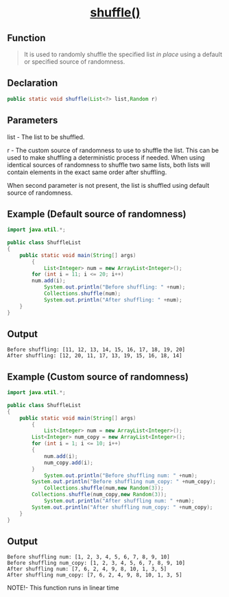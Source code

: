 <h1 align="center"><a href="#">shuffle() </a></h1>


## Function

> It is used to randomly shuffle the specified list <i>in place</i> using a default or specified source of randomness.

## Declaration

```java
public static void shuffle(List<?> list,Random r)	
```

## Parameters
list - The list to be shuffled.

r - The custom source of randomness to use to shuffle the list. This can be used to make shuffling a deterministic process if needed.
When using identical sources of randomness to shuffle two same lists, both lists will contain elements in the exact same order after shuffling.

When second parameter is not present, the list is shuffled using default source of randomness.

## Example (Default source of randomness)

```java
import java.util.*;
  
public class ShuffleList
{
	public static void main(String[] args)
    	{
        	List<Integer> num = new ArrayList<Integer>();
 		for (int i = 11; i <= 20; i++)
		num.add(i);
	        System.out.println("Before shuffling: " +num);
	        Collections.shuffle(num);
        	System.out.println("After shuffling: " +num);
    }
}

```

## Output

```
Before shuffling: [11, 12, 13, 14, 15, 16, 17, 18, 19, 20]
After shuffling: [12, 20, 11, 17, 13, 19, 15, 16, 18, 14]
```

## Example (Custom source of randomness)

```java
import java.util.*;
  
public class ShuffleList
{
	public static void main(String[] args)
    	{
        	List<Integer> num = new ArrayList<Integer>();
		List<Integer> num_copy = new ArrayList<Integer>();
 		for (int i = 1; i <= 10; i++)
		{
			num.add(i);
			num_copy.add(i);
		}
	        System.out.println("Before shuffling num: " +num);
		System.out.println("Before shuffling num_copy: " +num_copy);
	        Collections.shuffle(num,new Random(3));
		Collections.shuffle(num_copy,new Random(3));
        	System.out.println("After shuffling num: " +num);
		System.out.println("After shuffling num_copy: " +num_copy);
    }
}

```

## Output

```
Before shuffling num: [1, 2, 3, 4, 5, 6, 7, 8, 9, 10]
Before shuffling num_copy: [1, 2, 3, 4, 5, 6, 7, 8, 9, 10]
After shuffling num: [7, 6, 2, 4, 9, 8, 10, 1, 3, 5]
After shuffling num_copy: [7, 6, 2, 4, 9, 8, 10, 1, 3, 5]
```

NOTE!- This function runs in linear time